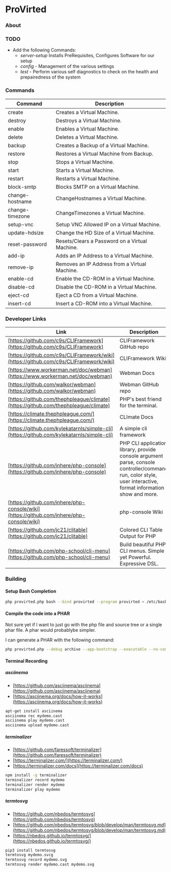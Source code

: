 # ProVirted

### About

### TODO

* Add the following Commands:
  * _server-setup_ Installs PreRequisites, Configures Software for our setup
  * _config_ - Management of the various settings
  * _test_ - Perform various self diagnostics to check on the health and prepairedness of the system

### Commands

| Command | Description |
| ------- | ----------- |
| create | Creates a Virtual Machine. |
| destroy | Destroys a Virtual Machine. |
| enable | Enables a Virtual Machine. |
| delete | Deletes a Virtual Machine. |
| backup | Creates a Backup of a Virtual Machine. |
| restore | Restores a Virtual Machine from Backup. |
| stop | Stops a Virtual Machine. |
| start | Starts a Virtual Machine. |
| restart | Restarts a Virtual Machine. |
| block-smtp | Blocks SMTP on a Virtual Machine. |
| change-hostname | ChangeHostnames a Virtual Machine. |
| change-timezone | ChangeTimezones a Virtual Machine. |
| setup-vnc | Setup VNC Allowed IP on a Virtual Machine. |
| update-hdsize | Change the HD Size of a Virtual Machine. |
| reset-password | Resets/Clears a Password on a Virtual Machine. |
| add-ip | Adds an IP Address to a Virtual Machine. |
| remove-ip | Removes an IP Address from a Virtual Machine. |
| enable-cd | Enable the CD-ROM in a Virtual Machine. |
| disable-cd | Disable the CD-ROM in a Virtual Machine. |
| eject-cd | Eject a CD from a Virtual Machine. |
| insert-cd | Insert a CD-ROM into a Virtual Machine. |

### Developer Links

| Link | Description |
| ---- | ----------- |
| [https://github.com/c9s/CLIFramework](https://github.com/c9s/CLIFramework) | CLIFramework GitHub repo |
| [https://github.com/c9s/CLIFramework/wiki](https://github.com/c9s/CLIFramework/wiki) | CLIFramework Wiki |
| [https://www.workerman.net/doc/webman](https://www.workerman.net/doc/webman) | Webman Docs |
| [https://github.com/walkor/webman](https://github.com/walkor/webman) | Webman GitHub repo |
| [https://github.com/thephpleague/climate](https://github.com/thephpleague/climate) | PHP's best friend for the terminal. |
| [https://climate.thephpleague.com/](https://climate.thephpleague.com/) | CLImate Docs |
| [https://github.com/kylekatarnls/simple-cli](https://github.com/kylekatarnls/simple-cli) | A simple cli framework |
| [https://github.com/inhere/php-console](https://github.com/inhere/php-console) | PHP CLI application library, provide console argument parse, console controller/command run, color style, user interactive, format information show and more. |
| [https://github.com/inhere/php-console/wiki](https://github.com/inhere/php-console/wiki) | php-console Wiki |
| [https://github.com/jc21/clitable](https://github.com/jc21/clitable) | Colored CLI Table Output for PHP |
| [https://github.com/php-school/cli-menu](https://github.com/php-school/cli-menu) | Build beautiful PHP CLI menus. Simple yet Powerful. Expressive DSL. |


### Building

#### Setup Bash Completion

```bash
php provirted.php bash --bind provirted --program provirted > /etc/bash_completion.d/provirted
```

#### Compile the code into a PHAR

Not sure yet if I want to just go with the php file and source tree or a single phar file.  A phar would probablybe simpler.

I can generate a PHAR with the following command:
```bash
php provirted.php --debug archive --app-bootstrap --executable --no-compress provirted.phar
```

#### Terminal Recording

##### asciinema

* [https://github.com/asciinema/asciinema](https://github.com/asciinema/asciinema)
* [https://asciinema.org/docs/how-it-works](https://asciinema.org/docs/how-it-works)

```bash
apt-get install asciinema
asciinema rec mydemo.cast
asciinema play mydemo.cast
asciinema upload mydemo.cast
```

##### terminalizer

* [https://github.com/faressoft/terminalizer](https://github.com/faressoft/terminalizer)
* [https://terminalizer.com/](https://terminalizer.com/)
* [https://terminalizer.com/docs](https://terminalizer.com/docs)

```bash
npm install -g terminalizer
terminalizer record mydemo
terminalizer render mydemo
terminalizer play mydemo
```

##### termtosvg

* [https://github.com/nbedos/termtosvg](https://github.com/nbedos/termtosvg)
* [https://github.com/nbedos/termtosvg/blob/develop/man/termtosvg.md](https://github.com/nbedos/termtosvg/blob/develop/man/termtosvg.md)
* [https://nbedos.github.io/termtosvg/](https://nbedos.github.io/termtosvg/)

```bash
pip3 install termtosvg
termtosvg mydemo.svcg
termtosvg record mydemo.svg
termtosvg render mydemo.cast mydemo.svg
```


